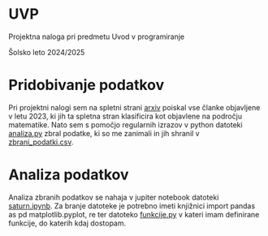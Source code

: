 # UVP
Projektna naloga pri predmetu Uvod v programiranje

Šolsko leto 2024/2025

# Pridobivanje podatkov

Pri projektni nalogi sem na spletni strani [arxiv](https://arxiv.org/) poiskal vse članke objavljene v letu 2023, ki jih ta spletna stran klasificira kot objavlene na področju matematike.
Nato sem s pomočjo regularnih izrazov v python datoteki [analiza.py](analiza.py) zbral podatke, ki so me zanimali in jih shranil v [zbrani_podatki.csv](zbrani_podatki.csv).

# Analiza podatkov

Analiza zbranih podatkov se nahaja v jupiter notebook datoteki [saturn.ipynb](saturn.ipynb). Za branje datoteke je potrebno imeti knjižnici import pandas as pd
matplotlib.pyplot, re ter datoteko [funkcije.py](funkcije.py) v kateri imam definirane funkcije, do katerih kdaj dostopam.